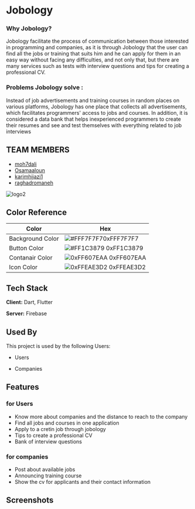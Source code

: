 
# Jobology

### Why Jobology?
Jobology facilitate the process of communication between those interested in programming and companies, as it is through Jobology that the user can find all the jobs or training that suits him and he can apply for them in an easy way without facing any difficulties, and not only that, but there are many services such as tests with interview questions and tips for creating a professional CV.

### Problems Jobology solve :
Instead of job advertisements and training courses in random places on various platforms, Jobology has one place that collects all advertisements, which facilitates programmers' access to jobs and courses. In addition, it is considered a data bank that helps inexperienced programmers to create their resumes and see and test themselves with everything related to job interviews



## TEAM MEMBERS

 - [moh7dali](https://github.com/moh7dali)
 - [Osamaaloun](https://github.com/Osamaaloun)
 - [karimhijazi1](https://github.com/karimhijazi1)
 - [raghadromaneh](https://github.com/raghadromaneh1)

![logo2](https://user-images.githubusercontent.com/70016377/202569710-885c11b8-ed51-42a1-9c4d-09297bd731c5.png)


## Color Reference

| Color             | Hex                                                                |
| ----------------- | ------------------------------------------------------------------ |
| Background Color | ![#FFF7F7F7](https://via.placeholder.com/15/F7F7F7?text=+)0xFFF7F7F7 |
| Button Color | ![#FF1C3879](https://via.placeholder.com/15/1C3879?text=+) 0xFF1C3879 |
| Contanair Color | ![0xFF607EAA](https://via.placeholder.com/15/607EAA?text=+) 0xFF607EAA |
| Icon Color | ![0xFFEAE3D2](https://via.placeholder.com/15/EAE3D2?text=+) 0xFFEAE3D2 |


## Tech Stack

**Client:** Dart, Flutter

**Server:** Firebase


## Used By

This project is used by the following Users:

- Users

- Companies


## Features
### for Users
- Know more about companies and the distance to reach to the company
- Find all jobs and courses in one application
- Apply to a cretin job through jobology
- Tips to create a professional CV
- Bank of interview questions

### for companies
- Post about available jobs
- Announcing training course
- Show the cv for applicants and their contact information



## Screenshots



